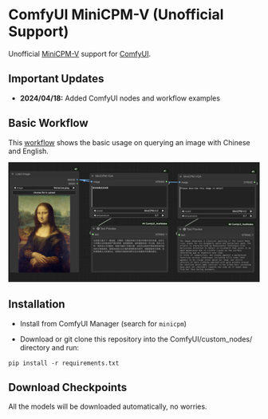 # ComfyUI MiniCPM-V (Unofficial Support)

Unofficial [MiniCPM-V](https://github.com/OpenBMB/MiniCPM-V) support for [ComfyUI](https://github.com/comfyanonymous/ComfyUI).

## Important Updates
- **2024/04/18:** Added ComfyUI nodes and workflow examples

## Basic Workflow
This [workflow](examples/workflow.json) shows the basic usage on querying an image with Chinese and English.

 ![](examples/workflow.png)

## Installation
- Install from ComfyUI Manager (search for `minicpm`)

- Download or git clone this repository into the ComfyUI/custom_nodes/ directory and run:
```
pip install -r requirements.txt
```

## Download Checkpoints
All the models will be downloaded automatically, no worries.
